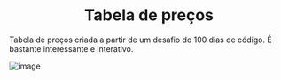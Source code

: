 <div align='center'>
  <h1>Tabela de preços</h1>
</div>

Tabela de preços criada a partir de um desafio do 100 dias de código. É bastante interessante e interativo.

![image](https://user-images.githubusercontent.com/110050274/222444164-85d52e34-a9c7-4348-9352-3d401df21a46.png)
